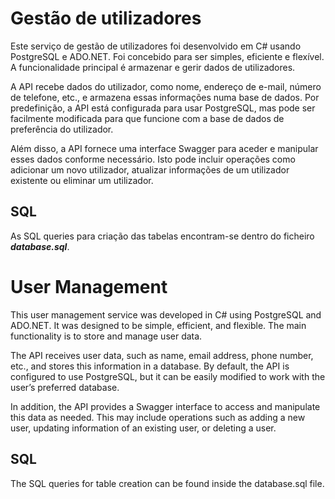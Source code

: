 # Gestão de utilizadores

Este serviço de gestão de utilizadores foi desenvolvido em C# usando PostgreSQL e ADO.NET. Foi concebido para ser simples, eficiente e flexível. A funcionalidade principal é armazenar e gerir dados de utilizadores.

A API recebe dados do utilizador, como nome, endereço de e-mail, número de telefone, etc., e armazena essas informações numa base de dados. Por predefinição, a API está configurada para usar PostgreSQL, mas pode ser facilmente modificada para que funcione com a base de dados de preferência do utilizador.

Além disso, a API fornece uma interface Swagger para aceder e manipular esses dados conforme necessário. Isto pode incluir operações como adicionar um novo utilizador, atualizar informações de um utilizador existente ou eliminar um utilizador.

## SQL
As SQL queries para criação das tabelas encontram-se dentro do ficheiro ***database.sql***.

# User Management

This user management service was developed in C# using PostgreSQL and ADO.NET. It was designed to be simple, efficient, and flexible. The main functionality is to store and manage user data.

The API receives user data, such as name, email address, phone number, etc., and stores this information in a database. By default, the API is configured to use PostgreSQL, but it can be easily modified to work with the user’s preferred database.

In addition, the API provides a Swagger interface to access and manipulate this data as needed. This may include operations such as adding a new user, updating information of an existing user, or deleting a user.

## SQL
The SQL queries for table creation can be found inside the database.sql file.
